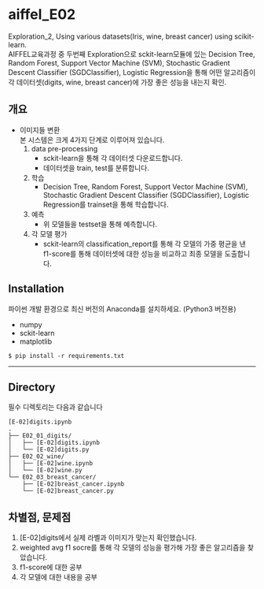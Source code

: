 # aiffel_E02
Exploration_2, Using various datasets(Iris, wine, breast cancer) using scikit-learn.    
AIFFEL교육과정 중 두번째 Exploration으로 sckit-learn모듈에 있는 Decision Tree, Random Forest, Support Vector Machine (SVM), Stochastic Gradient Descent Classifier (SGDClassifier), Logistic Regression을 통해 어떤 알고리즘이 각 데이터셋(digits, wine, breast cancer)에 가장 좋은 성능을 내는지 확인.

## 개요
- 이미지들 변환    
    본 시스템은 크게 4가지 단계로 이루어져 있습니다.
    1. data pre-processing    
        - sckit-learn을 통해 각 데이터셋 다운로드합니다.    
        - 데이터셋을 train, test를 분류합니다.    
    2. 학습    
        - Decision Tree, Random Forest, Support Vector Machine (SVM), Stochastic Gradient Descent Classifier (SGDClassifier), Logistic Regression를 trainset을 통해 학습합니다.
    3. 예측   
        - 위 모델들을 testset을 통해 예측합니다.
    4. 각 모델 평가    
        - sckit-learn의 classification_report를 통해 각 모델의 가중 평균을 낸 f1-score를 통해 데이터셋에 대한 성능을 비교하고 최종 모델을 도출합니다.

## Installation
파이썬 개발 환경으로 최신 버전의 Anaconda를 설치하세요. (Python3 버전용)
* numpy
* sckit-learn
* matplotlib

```
$ pip install -r requirements.txt
```

------------
## Directory
필수 디렉토리는 다음과 같습니다
```
[E-02]digits.ipynb
.
├── E02_01_digits/
│   ├── [E-02]digits.ipynb
│   └── [E-02]digits.py
├── E02_02_wine/
│   ├── [E-02]wine.ipynb
│   └── [E-02]wine.py
└── E02_03_breast_cancer/
    ├── [E-02]breast_cancer.ipynb
    └── [E-02]breast_cancer.py

```


## 차별점, 문제점
1. [E-02]digits에서 실제 라벨과 이미지가 맞는지 확인했습니다.
2. weighted avg f1 socre를 통해 각 모델의 성능을 평가해 가장 좋은 알고리즘을 찾았습니다.
3. f1-score에 대한 공부
4. 각 모델에 대한 내용을 공부
